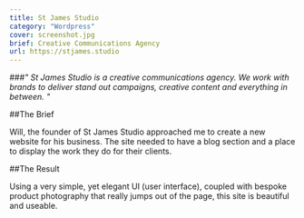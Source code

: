 ```yaml
---
title: St James Studio
category: "Wordpress"
cover: screenshot.jpg
brief: Creative Communications Agency
url: https://stjames.studio
---
```

###*" St James Studio is a creative communications agency. We work with brands to deliver stand out campaigns, creative content and everything in between. "*


##The Brief

Will, the founder of St James Studio approached me to create a new website for his business.  The 
site needed to have a blog section and a place to display the work they do for their clients. 


##The Result

Using a very simple, yet elegant UI (user interface), coupled with bespoke product photography that really jumps out of the page, this site is beautiful and useable.